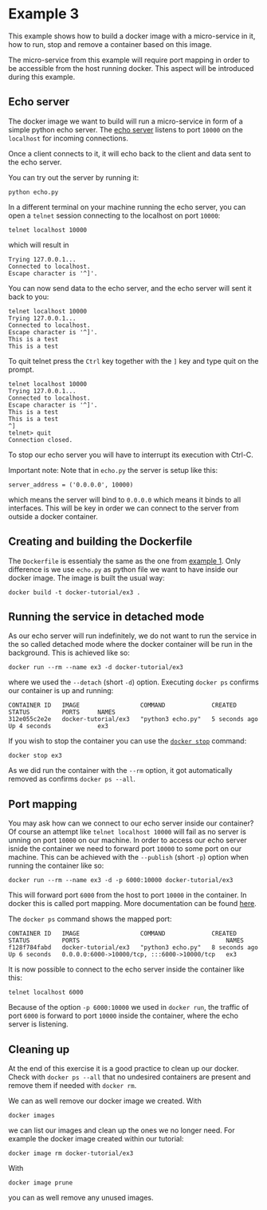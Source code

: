# Example 3
This example shows how to build a docker image with a micro-service in it, how to run, stop and remove a container based on this image.

The micro-service from this example will require port mapping in order to be accessible from the host running docker. This aspect will be introduced during this example.

## Echo server
The docker image we want to build will run a micro-service in form of a simple python echo server. The [echo server](echo.py) listens to port `10000` on the `localhost` for incoming connections. 

Once a client connects to it, it will echo back to the client and data sent to the echo server.

You can try out the server by running it:
```
python echo.py
```
In a different terminal on your machine running the echo server, you can open a `telnet` session connecting to the localhost on port `10000`:
```
telnet localhost 10000
```
which will result in
```
Trying 127.0.0.1...
Connected to localhost.
Escape character is '^]'.
```
You can now send data to the echo server, and the echo server will sent it back to you:
```
telnet localhost 10000
Trying 127.0.0.1...
Connected to localhost.
Escape character is '^]'.
This is a test
This is a test
```
To quit telnet press the `Ctrl` key together with the `]` key and type quit on the prompt.
```
telnet localhost 10000
Trying 127.0.0.1...
Connected to localhost.
Escape character is '^]'.
This is a test
This is a test
^]
telnet> quit
Connection closed.
```
To stop our echo server you will have to interrupt its execution with Ctrl-C.

Important note: Note that in `echo.py` the server is setup like this:
```
server_address = ('0.0.0.0', 10000)
```
which means the server will bind to `0.0.0.0` which means it binds to all interfaces. This will be key in order we can connect to the server from outside a docker container.

## Creating and building the Dockerfile
The `Dockerfile` is essentialy the same as the one from [example 1](../ex1). Only difference is we use `echo.py` as python file we want to have inside our docker image. The image is built the usual way:
```
docker build -t docker-tutorial/ex3 .
```

## Running the service in detached mode
As our echo server will run indefinitely, we do not want to run the service in the so called detached mode where the docker container will be run in the background. This is achieved like so:
```
docker run --rm --name ex3 -d docker-tutorial/ex3 
```
where we used the `--detach` (short `-d`) option. Executing `docker ps` confirms our container is up and running:
```
CONTAINER ID   IMAGE                 COMMAND             CREATED         STATUS         PORTS     NAMES
312e055c2e2e   docker-tutorial/ex3   "python3 echo.py"   5 seconds ago   Up 4 seconds             ex3
```
If you wish to stop the container you can use the [`docker stop`](https://docs.docker.com/engine/reference/commandline/stop/) command:
```
docker stop ex3
```
As we did run the container with the `--rm` option, it got automatically removed as confirms `docker ps --all`.

## Port mapping
You may ask how can we connect to our echo server inside our container? Of course an attempt like  `telnet localhost 10000` will fail as no server is unning on port `10000` on our machine. In order to access our echo server isnide the container we need to forward port `10000` to some port on our machine. This can be achieved with the `--publish` (short `-p`) option when running the container like so:
```
docker run --rm --name ex3 -d -p 6000:10000 docker-tutorial/ex3
```
This will forward port `6000` from the host to port `10000` in the container. In docker this is called port mapping. More documentation can be found [here](https://docs.docker.com/config/containers/container-networking/).

The `docker ps` command shows the mapped port:
```
CONTAINER ID   IMAGE                 COMMAND             CREATED         STATUS         PORTS                                         NAMES
f128f784fabd   docker-tutorial/ex3   "python3 echo.py"   8 seconds ago   Up 6 seconds   0.0.0.0:6000->10000/tcp, :::6000->10000/tcp   ex3
```
It is now possible to connect to the echo server inside the container like this:
```
telnet localhost 6000
```
Because of the option `-p 6000:10000` we used in `docker run`, the traffic of port `6000` is forward to port `10000` inside the container, where the echo server is listening.


## Cleaning up
At the end of this exercise it is a good practice to clean up our docker. Check with `docker ps --all` that no undesired containers are present and remove them if needed with `docker rm`.

We can as well remove our docker image we created. With
```
docker images
```
we can list our images and clean up the ones we no longer need. For example the docker image created within our tutorial:
```
docker image rm docker-tutorial/ex3
```
With 
```
docker image prune
```
you can as well remove any unused images.
